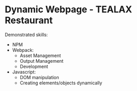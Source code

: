 # Dynamic Webpage - TEALAX Restaurant

Demonstrated skills:
* NPM
* Webpack:
  * Asset Management
  * Output Management
  * Development
* Javascript:
  * DOM manipulation
  * Creating elements/objects dynamically